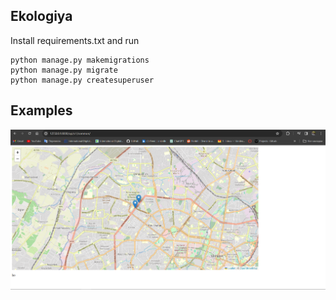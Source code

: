 ## Ekologiya
Install requirements.txt and run
```
python manage.py makemigrations
python manage.py migrate
python manage.py createsuperuser
``` 
## Examples
![alt text](image.png)
